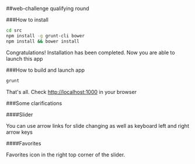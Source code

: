 ##web-challenge qualifying round

###How to install

```sh
cd src
npm install -g grunt-cli bower
npm install && bower install
```

Congratulations! Installation has been completed. Now you are able to launch this app

###How to build and launch app

```sh
grunt
```

That's all. Check [http://localhost:1000](http://localhost:1000) in your browser


###Some clarifications

####Slider

You can use arrow links for slide changing as well as keyboard left and right arrow keys

####Favorites

Favorites icon in the right top corner of the slider.